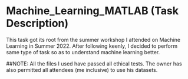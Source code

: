 # Machine_Learning_MATLAB (Task Description)

This task got its root from the summer workshop I attended on Machine Learning in Summer 2022.
After following keenly, I decided to perform same type of task so as to understand machine learning better.

##NOTE: All the files I used have passed all ethical tests. The owner has also permitted all attendees (me inclusive) to use his datasets.
